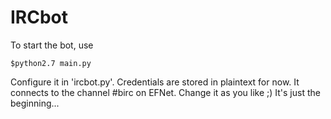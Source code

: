 # IRCbot
To start the bot, use

    $python2.7 main.py 


Configure it in 'ircbot.py'. Credentials are stored in plaintext for now. It connects to the channel #birc on EFNet. Change it as you like ;) It's just the beginning...


